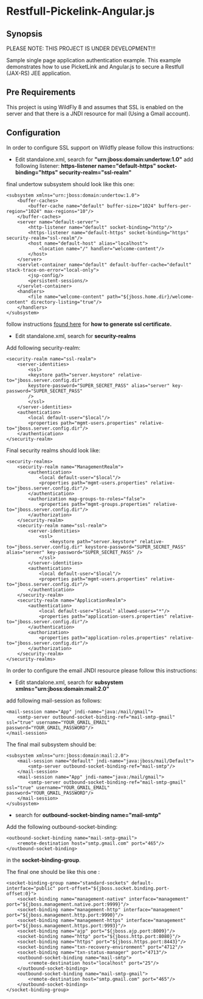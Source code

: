 Restfull-Pickelink-Angular.js
=============================

## Synopsis

PLEASE NOTE: THIS PROJECT IS UNDER DEVELOPMENT!!!

Sample single page application authentication example.
This example demonstrates how to use PicketLink and Angular.js to secure a Restfull (JAX-RS) JEE application.

## Pre Requirements
This project is using WildFly 8 and assumes that SSL is enabled on the server and that there is a JNDI resource for mail (Using a Gmail account).

## Configuration
In order to configure SSL support on Wildfly please follow this instructions:

* Edit standalone.xml, search for **"urn:jboss:domain:undertow:1.0"**
add following listener: **https-listener name="default-https" socket-binding="https" security-realm="ssl-realm"**
	
final undertow subsystem should look like this one:

	<subsystem xmlns="urn:jboss:domain:undertow:1.0">
		<buffer-caches>
			<buffer-cache name="default" buffer-size="1024" buffers-per-region="1024" max-regions="10"/>
        </buffer-caches>
        <server name="default-server">
			<http-listener name="default" socket-binding="http"/>
            <https-listener name="default-https" socket-binding="https" security-realm="ssl-realm"/>
            <host name="default-host" alias="localhost">
				<location name="/" handler="welcome-content"/>
            </host>
        </server>
        <servlet-container name="default" default-buffer-cache="default" stack-trace-on-error="local-only">
			<jsp-config/>
            <persistent-sessions/>
        </servlet-container>
        <handlers>
			<file name="welcome-content" path="${jboss.home.dir}/welcome-content" directory-listing="true"/>
        </handlers>
    </subsystem>

	
follow instructions <a href="https://docs.jboss.org/author/display/WFLY8/Examples">found here</a> for **how to generate ssl certificate.**

* Edit standalone.xml, search for **security-realms**

Add following security-realm: 


	<security-realm name="ssl-realm">
		<server-identities>
			<ssl>
			<keystore path="server.keystore" relative-to="jboss.server.config.dir"
			keystore-password="SUPER_SECRET_PASS" alias="server" key-password="SUPER_SECRET_PASS"
			/>
			</ssl>
		</server-identities>
		<authentication>
			<local default-user="$local"/>
			<properties path="mgmt-users.properties" relative-to="jboss.server.config.dir"/>
		</authentication>
	</security-realm>
	
Final security realms should look like:

	<security-realms>
		<security-realm name="ManagementRealm">
			<authentication>
				<local default-user="$local"/>
				<properties path="mgmt-users.properties" relative-to="jboss.server.config.dir"/>
			</authentication>
			<authorization map-groups-to-roles="false">
				<properties path="mgmt-groups.properties" relative-to="jboss.server.config.dir"/>
			</authorization>
		</security-realm>
		<security-realm name="ssl-realm">
			<server-identities>
				<ssl>
					<keystore path="server.keystore" relative-to="jboss.server.config.dir" keystore-password="SUPER_SECRET_PASS" alias="server" key-password="SUPER_SECRET_PASS" />
				</ssl>
			</server-identities>
			<authentication>
				<local default-user="$local"/>
				<properties path="mgmt-users.properties" relative-to="jboss.server.config.dir"/>
			</authentication>
		</security-realm>
		<security-realm name="ApplicationRealm">
			<authentication>
				<local default-user="$local" allowed-users="*"/>
				<properties path="application-users.properties" relative-to="jboss.server.config.dir"/>
			</authentication>
			<authorization>
				<properties path="application-roles.properties" relative-to="jboss.server.config.dir"/>
			</authorization>
		</security-realm>
	</security-realms>
			

In order to configure the email JNDI resource please follow this instructions:

* Edit standalone.xml, search for **subsystem xmlns="urn:jboss:domain:mail:2.0"**
	
add following mail-session as follows:

	<mail-session name="App" jndi-name="java:/mail/gmail">
		<smtp-server outbound-socket-binding-ref="mail-smtp-gmail" ssl="true" username="YOUR_GMAIL_EMAIL" password="YOUR_GMAIL_PASSWORD"/>
	</mail-session>
			
The final mail subsystem should be:

	<subsystem xmlns="urn:jboss:domain:mail:2.0">
		<mail-session name="default" jndi-name="java:jboss/mail/Default">
			<smtp-server outbound-socket-binding-ref="mail-smtp"/>
		</mail-session>
		<mail-session name="App" jndi-name="java:/mail/gmail">
			<smtp-server outbound-socket-binding-ref="mail-smtp-gmail" ssl="true" username="YOUR_GMAIL_EMAIL" password="YOUR_GMAIL_PASSWORD"/>
		</mail-session>
	</subsystem>
			
* search for **outbound-socket-binding name="mail-smtp"**

Add the following outbound-socket-binding:

	<outbound-socket-binding name="mail-smtp-gmail">
		<remote-destination host="smtp.gmail.com" port="465"/>
	</outbound-socket-binding>
	
in the **socket-binding-group**. 
	
The final one should be like this one :

	<socket-binding-group name="standard-sockets" default-interface="public" port-offset="${jboss.socket.binding.port-offset:0}">
		<socket-binding name="management-native" interface="management" port="${jboss.management.native.port:9999}"/>
		<socket-binding name="management-http" interface="management" port="${jboss.management.http.port:9990}"/>
		<socket-binding name="management-https" interface="management" port="${jboss.management.https.port:9993}"/>
		<socket-binding name="ajp" port="${jboss.ajp.port:8009}"/>
		<socket-binding name="http" port="${jboss.http.port:8080}"/>
		<socket-binding name="https" port="${jboss.https.port:8443}"/>
		<socket-binding name="txn-recovery-environment" port="4712"/>
		<socket-binding name="txn-status-manager" port="4713"/>
		<outbound-socket-binding name="mail-smtp">
			<remote-destination host="localhost" port="25"/>
		</outbound-socket-binding>
		<outbound-socket-binding name="mail-smtp-gmail">
			<remote-destination host="smtp.gmail.com" port="465"/>
		</outbound-socket-binding>
	</socket-binding-group>
